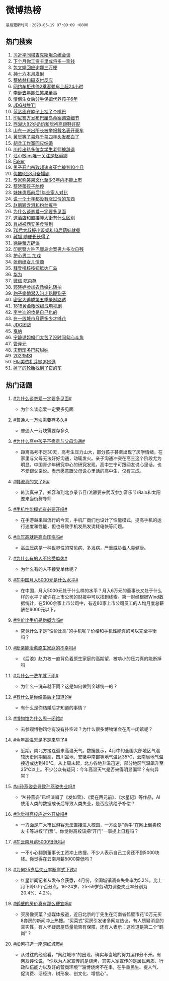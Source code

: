 # 微博热榜

`最后更新时间：2023-05-19 07:09:09 +0800`

## 热门搜索

1. [习近平同塔吉克斯坦总统会谈](https://m.weibo.cn/search?containerid=100103type%3D1%26t%3D10%26q%3D%23%E4%B9%A0%E8%BF%91%E5%B9%B3%E5%90%8C%E5%A1%94%E5%90%89%E5%85%8B%E6%96%AF%E5%9D%A6%E6%80%BB%E7%BB%9F%E4%BC%9A%E8%B0%88%23&stream_entry_id=51&isnewpage=1&extparam=seat%3D1%26dgr%3D0%26cate%3D10103%26filter_type%3Drealtimehot%26stream_entry_id%3D51%26pos%3D0%26c_type%3D51%26display_time%3D1684451347%26pre_seqid%3D1684451347575027164151&luicode=10000011&lfid=106003type%253D25%2526t%253D3%2526disable_hot%253D1%2526filter_type%253Drealtimehot)
1. [下个月你工资卡里或将多一笔钱](https://m.weibo.cn/search?containerid=100103type%3D1%26t%3D10%26q%3D%23%E4%B8%8B%E4%B8%AA%E6%9C%88%E4%BD%A0%E5%B7%A5%E8%B5%84%E5%8D%A1%E9%87%8C%E6%88%96%E5%B0%86%E5%A4%9A%E4%B8%80%E7%AC%94%E9%92%B1%23&stream_entry_id=31&isnewpage=1&extparam=seat%3D1%26q%3D%2523%25E4%25B8%258B%25E4%25B8%25AA%25E6%259C%2588%25E4%25BD%25A0%25E5%25B7%25A5%25E8%25B5%2584%25E5%258D%25A1%25E9%2587%258C%25E6%2588%2596%25E5%25B0%2586%25E5%25A4%259A%25E4%25B8%2580%25E7%25AC%2594%25E9%2592%25B1%2523%26dgr%3D0%26filter_type%3Drealtimehot%26stream_entry_id%3D31%26pos%3D0%26c_type%3D31%26realpos%3D1%26band_rank%3D1%26flag%3D2%26lcate%3D5001%26cate%3D5001%26display_time%3D1684451347%26pre_seqid%3D1684451347575027164151&luicode=10000011&lfid=106003type%253D25%2526t%253D3%2526disable_hot%253D1%2526filter_type%253Drealtimehot)
1. [包文婧回应谢娜三万梗](https://m.weibo.cn/search?containerid=100103type%3D1%26t%3D10%26q%3D%23%E5%8C%85%E6%96%87%E5%A9%A7%E5%9B%9E%E5%BA%94%E8%B0%A2%E5%A8%9C%E4%B8%89%E4%B8%87%E6%A2%97%23&stream_entry_id=31&isnewpage=1&extparam=seat%3D1%26q%3D%2523%25E5%258C%2585%25E6%2596%2587%25E5%25A9%25A7%25E5%259B%259E%25E5%25BA%2594%25E8%25B0%25A2%25E5%25A8%259C%25E4%25B8%2589%25E4%25B8%2587%25E6%25A2%2597%2523%26dgr%3D0%26filter_type%3Drealtimehot%26stream_entry_id%3D31%26pos%3D1%26c_type%3D31%26realpos%3D2%26band_rank%3D2%26flag%3D2%26lcate%3D5001%26cate%3D5001%26display_time%3D1684451347%26pre_seqid%3D1684451347575027164151&luicode=10000011&lfid=106003type%253D25%2526t%253D3%2526disable_hot%253D1%2526filter_type%253Drealtimehot)
1. [神十六本月发射](https://m.weibo.cn/search?containerid=100103type%3D1%26t%3D10%26q%3D%23%E7%A5%9E%E5%8D%81%E5%85%AD%E6%9C%AC%E6%9C%88%E5%8F%91%E5%B0%84%23&stream_entry_id=31&isnewpage=1&extparam=seat%3D1%26q%3D%2523%25E7%25A5%259E%25E5%258D%2581%25E5%2585%25AD%25E6%259C%25AC%25E6%259C%2588%25E5%258F%2591%25E5%25B0%2584%2523%26dgr%3D0%26filter_type%3Drealtimehot%26stream_entry_id%3D31%26pos%3D2%26c_type%3D31%26realpos%3D3%26band_rank%3D3%26flag%3D0%26lcate%3D5001%26cate%3D5001%26display_time%3D1684451347%26pre_seqid%3D1684451347575027164151&luicode=10000011&lfid=106003type%253D25%2526t%253D3%2526disable_hot%253D1%2526filter_type%253Drealtimehot)
1. [蔡依林扫码支付反应](https://m.weibo.cn/search?containerid=100103type%3D1%26t%3D10%26q%3D%23%E8%94%A1%E4%BE%9D%E6%9E%97%E6%89%AB%E7%A0%81%E6%94%AF%E4%BB%98%E5%8F%8D%E5%BA%94%23&stream_entry_id=31&isnewpage=1&extparam=seat%3D1%26q%3D%2523%25E8%2594%25A1%25E4%25BE%259D%25E6%259E%2597%25E6%2589%25AB%25E7%25A0%2581%25E6%2594%25AF%25E4%25BB%2598%25E5%258F%258D%25E5%25BA%2594%2523%26dgr%3D0%26filter_type%3Drealtimehot%26stream_entry_id%3D31%26pos%3D3%26c_type%3D31%26realpos%3D4%26band_rank%3D4%26flag%3D2%26lcate%3D5001%26cate%3D5001%26display_time%3D1684451347%26pre_seqid%3D1684451347575027164151&luicode=10000011&lfid=106003type%253D25%2526t%253D3%2526disable_hot%253D1%2526filter_type%253Drealtimehot)
1. [网约车拒违停2乘客赖车上超24小时](https://m.weibo.cn/search?containerid=100103type%3D1%26t%3D10%26q%3D%23%E7%BD%91%E7%BA%A6%E8%BD%A6%E6%8B%92%E8%BF%9D%E5%81%9C2%E4%B9%98%E5%AE%A2%E8%B5%96%E8%BD%A6%E4%B8%8A%E8%B6%8524%E5%B0%8F%E6%97%B6%23&stream_entry_id=31&isnewpage=1&extparam=seat%3D1%26q%3D%2523%25E7%25BD%2591%25E7%25BA%25A6%25E8%25BD%25A6%25E6%258B%2592%25E8%25BF%259D%25E5%2581%259C2%25E4%25B9%2598%25E5%25AE%25A2%25E8%25B5%2596%25E8%25BD%25A6%25E4%25B8%258A%25E8%25B6%258524%25E5%25B0%258F%25E6%2597%25B6%2523%26dgr%3D0%26filter_type%3Drealtimehot%26stream_entry_id%3D31%26pos%3D4%26c_type%3D31%26realpos%3D5%26band_rank%3D5%26flag%3D2%26lcate%3D5001%26cate%3D5001%26display_time%3D1684451347%26pre_seqid%3D1684451347575027164151&luicode=10000011&lfid=106003type%253D25%2526t%253D3%2526disable_hot%253D1%2526filter_type%253Drealtimehot)
1. [李诞去年卸任笑果董事](https://m.weibo.cn/search?containerid=100103type%3D1%26t%3D10%26q%3D%23%E6%9D%8E%E8%AF%9E%E5%8E%BB%E5%B9%B4%E5%8D%B8%E4%BB%BB%E7%AC%91%E6%9E%9C%E8%91%A3%E4%BA%8B%23&stream_entry_id=31&isnewpage=1&extparam=seat%3D1%26q%3D%2523%25E6%259D%258E%25E8%25AF%259E%25E5%258E%25BB%25E5%25B9%25B4%25E5%258D%25B8%25E4%25BB%25BB%25E7%25AC%2591%25E6%259E%259C%25E8%2591%25A3%25E4%25BA%258B%2523%26dgr%3D0%26filter_type%3Drealtimehot%26stream_entry_id%3D31%26pos%3D5%26c_type%3D31%26realpos%3D6%26band_rank%3D6%26flag%3D0%26lcate%3D5001%26cate%3D5001%26display_time%3D1684451347%26pre_seqid%3D1684451347575027164151&luicode=10000011&lfid=106003type%253D25%2526t%253D3%2526disable_hot%253D1%2526filter_type%253Drealtimehot)
1. [情侣生女后分手保姆代养孩子6年](https://m.weibo.cn/search?containerid=100103type%3D1%26t%3D10%26q%3D%23%E6%83%85%E4%BE%A3%E7%94%9F%E5%A5%B3%E5%90%8E%E5%88%86%E6%89%8B%E4%BF%9D%E5%A7%86%E4%BB%A3%E5%85%BB%E5%AD%A9%E5%AD%906%E5%B9%B4%23&stream_entry_id=31&isnewpage=1&extparam=seat%3D1%26q%3D%2523%25E6%2583%2585%25E4%25BE%25A3%25E7%2594%259F%25E5%25A5%25B3%25E5%2590%258E%25E5%2588%2586%25E6%2589%258B%25E4%25BF%259D%25E5%25A7%2586%25E4%25BB%25A3%25E5%2585%25BB%25E5%25AD%25A9%25E5%25AD%25906%25E5%25B9%25B4%2523%26dgr%3D0%26filter_type%3Drealtimehot%26stream_entry_id%3D31%26pos%3D6%26c_type%3D31%26realpos%3D7%26band_rank%3D7%26flag%3D0%26lcate%3D5001%26cate%3D5001%26display_time%3D1684451347%26pre_seqid%3D1684451347575027164151&luicode=10000011&lfid=106003type%253D25%2526t%253D3%2526disable_hot%253D1%2526filter_type%253Drealtimehot)
1. [JDG战胜T1](https://m.weibo.cn/search?containerid=100103type%3D1%26t%3D10%26q%3DJDG%E6%88%98%E8%83%9CT1&stream_entry_id=31&isnewpage=1&extparam=seat%3D1%26q%3DJDG%25E6%2588%2598%25E8%2583%259CT1%26dgr%3D0%26filter_type%3Drealtimehot%26stream_entry_id%3D31%26pos%3D7%26c_type%3D31%26realpos%3D8%26band_rank%3D8%26flag%3D0%26lcate%3D5001%26cate%3D5001%26display_time%3D1684451347%26pre_seqid%3D1684451347575027164151&luicode=10000011&lfid=106003type%253D25%2526t%253D3%2526disable_hot%253D1%2526filter_type%253Drealtimehot)
1. [范丞丞在脖子上挂了个嘴巴](https://m.weibo.cn/search?containerid=100103type%3D1%26t%3D10%26q%3D%23%E8%8C%83%E4%B8%9E%E4%B8%9E%E5%9C%A8%E8%84%96%E5%AD%90%E4%B8%8A%E6%8C%82%E4%BA%86%E4%B8%AA%E5%98%B4%E5%B7%B4%23&stream_entry_id=31&isnewpage=1&extparam=seat%3D1%26q%3D%2523%25E8%258C%2583%25E4%25B8%259E%25E4%25B8%259E%25E5%259C%25A8%25E8%2584%2596%25E5%25AD%2590%25E4%25B8%258A%25E6%258C%2582%25E4%25BA%2586%25E4%25B8%25AA%25E5%2598%25B4%25E5%25B7%25B4%2523%26dgr%3D0%26filter_type%3Drealtimehot%26stream_entry_id%3D31%26pos%3D8%26c_type%3D31%26realpos%3D9%26band_rank%3D9%26flag%3D0%26lcate%3D5001%26cate%3D5001%26display_time%3D1684451347%26pre_seqid%3D1684451347575027164151&luicode=10000011&lfid=106003type%253D25%2526t%253D3%2526disable_hot%253D1%2526filter_type%253Drealtimehot)
1. [印尼警方发布巴厘岛命案调查细节](https://m.weibo.cn/search?containerid=100103type%3D1%26t%3D10%26q%3D%23%E5%8D%B0%E5%B0%BC%E8%AD%A6%E6%96%B9%E5%8F%91%E5%B8%83%E5%B7%B4%E5%8E%98%E5%B2%9B%E5%91%BD%E6%A1%88%E8%B0%83%E6%9F%A5%E7%BB%86%E8%8A%82%23&stream_entry_id=31&isnewpage=1&extparam=seat%3D1%26q%3D%2523%25E5%258D%25B0%25E5%25B0%25BC%25E8%25AD%25A6%25E6%2596%25B9%25E5%258F%2591%25E5%25B8%2583%25E5%25B7%25B4%25E5%258E%2598%25E5%25B2%259B%25E5%2591%25BD%25E6%25A1%2588%25E8%25B0%2583%25E6%259F%25A5%25E7%25BB%2586%25E8%258A%2582%2523%26dgr%3D0%26filter_type%3Drealtimehot%26stream_entry_id%3D31%26pos%3D9%26c_type%3D31%26realpos%3D10%26band_rank%3D10%26flag%3D0%26lcate%3D5001%26cate%3D5001%26display_time%3D1684451347%26pre_seqid%3D1684451347575027164151&luicode=10000011&lfid=106003type%253D25%2526t%253D3%2526disable_hot%253D1%2526filter_type%253Drealtimehot)
1. [西湖边82岁奶奶和旗袍高跟鞋好配](https://m.weibo.cn/search?containerid=100103type%3D1%26t%3D10%26q%3D%23%E8%A5%BF%E6%B9%96%E8%BE%B982%E5%B2%81%E5%A5%B6%E5%A5%B6%E5%92%8C%E6%97%97%E8%A2%8D%E9%AB%98%E8%B7%9F%E9%9E%8B%E5%A5%BD%E9%85%8D%23&stream_entry_id=31&isnewpage=1&extparam=seat%3D1%26q%3D%2523%25E8%25A5%25BF%25E6%25B9%2596%25E8%25BE%25B982%25E5%25B2%2581%25E5%25A5%25B6%25E5%25A5%25B6%25E5%2592%258C%25E6%2597%2597%25E8%25A2%258D%25E9%25AB%2598%25E8%25B7%259F%25E9%259E%258B%25E5%25A5%25BD%25E9%2585%258D%2523%26dgr%3D0%26filter_type%3Drealtimehot%26stream_entry_id%3D31%26pos%3D10%26c_type%3D31%26realpos%3D11%26band_rank%3D11%26flag%3D0%26lcate%3D5001%26cate%3D5001%26display_time%3D1684451347%26pre_seqid%3D1684451347575027164151&luicode=10000011&lfid=106003type%253D25%2526t%253D3%2526disable_hot%253D1%2526filter_type%253Drealtimehot)
1. [山东一派出所长被举报戴名表开豪车](https://m.weibo.cn/search?containerid=100103type%3D1%26t%3D10%26q%3D%23%E5%B1%B1%E4%B8%9C%E4%B8%80%E6%B4%BE%E5%87%BA%E6%89%80%E9%95%BF%E8%A2%AB%E4%B8%BE%E6%8A%A5%E6%88%B4%E5%90%8D%E8%A1%A8%E5%BC%80%E8%B1%AA%E8%BD%A6%23&stream_entry_id=31&isnewpage=1&extparam=seat%3D1%26q%3D%2523%25E5%25B1%25B1%25E4%25B8%259C%25E4%25B8%2580%25E6%25B4%25BE%25E5%2587%25BA%25E6%2589%2580%25E9%2595%25BF%25E8%25A2%25AB%25E4%25B8%25BE%25E6%258A%25A5%25E6%2588%25B4%25E5%2590%258D%25E8%25A1%25A8%25E5%25BC%2580%25E8%25B1%25AA%25E8%25BD%25A6%2523%26dgr%3D0%26filter_type%3Drealtimehot%26stream_entry_id%3D31%26pos%3D11%26c_type%3D31%26realpos%3D12%26band_rank%3D12%26flag%3D0%26lcate%3D5001%26cate%3D5001%26display_time%3D1684451347%26pre_seqid%3D1684451347575027164151&luicode=10000011&lfid=106003type%253D25%2526t%253D3%2526disable_hot%253D1%2526filter_type%253Drealtimehot)
1. [黄觉等了易烊千玺四年头发都白了](https://m.weibo.cn/search?containerid=100103type%3D1%26t%3D10%26q%3D%23%E9%BB%84%E8%A7%89%E7%AD%89%E4%BA%86%E6%98%93%E7%83%8A%E5%8D%83%E7%8E%BA%E5%9B%9B%E5%B9%B4%E5%A4%B4%E5%8F%91%E9%83%BD%E7%99%BD%E4%BA%86%23&stream_entry_id=31&isnewpage=1&extparam=seat%3D1%26q%3D%2523%25E9%25BB%2584%25E8%25A7%2589%25E7%25AD%2589%25E4%25BA%2586%25E6%2598%2593%25E7%2583%258A%25E5%258D%2583%25E7%258E%25BA%25E5%259B%259B%25E5%25B9%25B4%25E5%25A4%25B4%25E5%258F%2591%25E9%2583%25BD%25E7%2599%25BD%25E4%25BA%2586%2523%26dgr%3D0%26filter_type%3Drealtimehot%26stream_entry_id%3D31%26pos%3D12%26c_type%3D31%26realpos%3D13%26band_rank%3D13%26flag%3D0%26lcate%3D5001%26cate%3D5001%26display_time%3D1684451347%26pre_seqid%3D1684451347575027164151&luicode=10000011&lfid=106003type%253D25%2526t%253D3%2526disable_hot%253D1%2526filter_type%253Drealtimehot)
1. [胡兵工作室回应结婚](https://m.weibo.cn/search?containerid=100103type%3D1%26t%3D10%26q%3D%23%E8%83%A1%E5%85%B5%E5%B7%A5%E4%BD%9C%E5%AE%A4%E5%9B%9E%E5%BA%94%E7%BB%93%E5%A9%9A%23&stream_entry_id=31&isnewpage=1&extparam=seat%3D1%26q%3D%2523%25E8%2583%25A1%25E5%2585%25B5%25E5%25B7%25A5%25E4%25BD%259C%25E5%25AE%25A4%25E5%259B%259E%25E5%25BA%2594%25E7%25BB%2593%25E5%25A9%259A%2523%26dgr%3D0%26filter_type%3Drealtimehot%26stream_entry_id%3D31%26pos%3D13%26c_type%3D31%26realpos%3D14%26band_rank%3D14%26flag%3D0%26lcate%3D5001%26cate%3D5001%26display_time%3D1684451347%26pre_seqid%3D1684451347575027164151&luicode=10000011&lfid=106003type%253D25%2526t%253D3%2526disable_hot%253D1%2526filter_type%253Drealtimehot)
1. [川传出轨多位女学生老师被辞退](https://m.weibo.cn/search?containerid=100103type%3D1%26t%3D10%26q%3D%23%E5%B7%9D%E4%BC%A0%E5%87%BA%E8%BD%A8%E5%A4%9A%E4%BD%8D%E5%A5%B3%E5%AD%A6%E7%94%9F%E8%80%81%E5%B8%88%E8%A2%AB%E8%BE%9E%E9%80%80%23&stream_entry_id=31&isnewpage=1&extparam=seat%3D1%26q%3D%2523%25E5%25B7%259D%25E4%25BC%25A0%25E5%2587%25BA%25E8%25BD%25A8%25E5%25A4%259A%25E4%25BD%258D%25E5%25A5%25B3%25E5%25AD%25A6%25E7%2594%259F%25E8%2580%2581%25E5%25B8%2588%25E8%25A2%25AB%25E8%25BE%259E%25E9%2580%2580%2523%26dgr%3D0%26filter_type%3Drealtimehot%26stream_entry_id%3D31%26pos%3D14%26c_type%3D31%26realpos%3D15%26band_rank%3D15%26flag%3D0%26lcate%3D5001%26cate%3D5001%26display_time%3D1684451347%26pre_seqid%3D1684451347575027164151&luicode=10000011&lfid=106003type%253D25%2526t%253D3%2526disable_hot%253D1%2526filter_type%253Drealtimehot)
1. [汪小敏ins唯一关注是赵丽娜](https://m.weibo.cn/search?containerid=100103type%3D1%26t%3D10%26q%3D%23%E6%B1%AA%E5%B0%8F%E6%95%8Fins%E5%94%AF%E4%B8%80%E5%85%B3%E6%B3%A8%E6%98%AF%E8%B5%B5%E4%B8%BD%E5%A8%9C%23&stream_entry_id=31&isnewpage=1&extparam=seat%3D1%26q%3D%2523%25E6%25B1%25AA%25E5%25B0%258F%25E6%2595%258Fins%25E5%2594%25AF%25E4%25B8%2580%25E5%2585%25B3%25E6%25B3%25A8%25E6%2598%25AF%25E8%25B5%25B5%25E4%25B8%25BD%25E5%25A8%259C%2523%26dgr%3D0%26filter_type%3Drealtimehot%26stream_entry_id%3D31%26pos%3D15%26c_type%3D31%26realpos%3D16%26band_rank%3D16%26flag%3D2%26lcate%3D5001%26cate%3D5001%26display_time%3D1684451347%26pre_seqid%3D1684451347575027164151&luicode=10000011&lfid=106003type%253D25%2526t%253D3%2526disable_hot%253D1%2526filter_type%253Drealtimehot)
1. [Faker](https://m.weibo.cn/search?containerid=100103type%3D1%26t%3D10%26q%3DFaker&stream_entry_id=31&isnewpage=1&extparam=seat%3D1%26q%3DFaker%26dgr%3D0%26filter_type%3Drealtimehot%26stream_entry_id%3D31%26pos%3D16%26c_type%3D31%26realpos%3D17%26band_rank%3D17%26flag%3D0%26lcate%3D5001%26cate%3D5001%26display_time%3D1684451347%26pre_seqid%3D1684451347575027164151&luicode=10000011&lfid=106003type%253D25%2526t%253D3%2526disable_hot%253D1%2526filter_type%253Drealtimehot)
1. [男子开门杀致超速者死亡被判10个月](https://m.weibo.cn/search?containerid=100103type%3D1%26t%3D10%26q%3D%23%E7%94%B7%E5%AD%90%E5%BC%80%E9%97%A8%E6%9D%80%E8%87%B4%E8%B6%85%E9%80%9F%E8%80%85%E6%AD%BB%E4%BA%A1%E8%A2%AB%E5%88%A410%E4%B8%AA%E6%9C%88%23&stream_entry_id=31&isnewpage=1&extparam=seat%3D1%26q%3D%2523%25E7%2594%25B7%25E5%25AD%2590%25E5%25BC%2580%25E9%2597%25A8%25E6%259D%2580%25E8%2587%25B4%25E8%25B6%2585%25E9%2580%259F%25E8%2580%2585%25E6%25AD%25BB%25E4%25BA%25A1%25E8%25A2%25AB%25E5%2588%25A410%25E4%25B8%25AA%25E6%259C%2588%2523%26dgr%3D0%26filter_type%3Drealtimehot%26stream_entry_id%3D31%26pos%3D17%26c_type%3D31%26realpos%3D18%26band_rank%3D18%26flag%3D0%26lcate%3D5001%26cate%3D5001%26display_time%3D1684451347%26pre_seqid%3D1684451347575027164151&luicode=10000011&lfid=106003type%253D25%2526t%253D3%2526disable_hot%253D1%2526filter_type%253Drealtimehot)
1. [优酷6至8月备播剧](https://m.weibo.cn/search?containerid=100103type%3D1%26t%3D10%26q%3D%23%E4%BC%98%E9%85%B76%E8%87%B38%E6%9C%88%E5%A4%87%E6%92%AD%E5%89%A7%23&stream_entry_id=31&isnewpage=1&extparam=seat%3D1%26q%3D%2523%25E4%25BC%2598%25E9%2585%25B76%25E8%2587%25B38%25E6%259C%2588%25E5%25A4%2587%25E6%2592%25AD%25E5%2589%25A7%2523%26dgr%3D0%26filter_type%3Drealtimehot%26stream_entry_id%3D31%26pos%3D18%26c_type%3D31%26realpos%3D19%26band_rank%3D19%26flag%3D0%26lcate%3D5001%26cate%3D5001%26display_time%3D1684451347%26pre_seqid%3D1684451347575027164151&luicode=10000011&lfid=106003type%253D25%2526t%253D3%2526disable_hot%253D1%2526filter_type%253Drealtimehot)
1. [专家称笑果文化至少3年内不能上市](https://m.weibo.cn/search?containerid=100103type%3D1%26t%3D10%26q%3D%23%E4%B8%93%E5%AE%B6%E7%A7%B0%E7%AC%91%E6%9E%9C%E6%96%87%E5%8C%96%E8%87%B3%E5%B0%913%E5%B9%B4%E5%86%85%E4%B8%8D%E8%83%BD%E4%B8%8A%E5%B8%82%23&stream_entry_id=31&isnewpage=1&extparam=seat%3D1%26q%3D%2523%25E4%25B8%2593%25E5%25AE%25B6%25E7%25A7%25B0%25E7%25AC%2591%25E6%259E%259C%25E6%2596%2587%25E5%258C%2596%25E8%2587%25B3%25E5%25B0%25913%25E5%25B9%25B4%25E5%2586%2585%25E4%25B8%258D%25E8%2583%25BD%25E4%25B8%258A%25E5%25B8%2582%2523%26dgr%3D0%26filter_type%3Drealtimehot%26stream_entry_id%3D31%26pos%3D19%26c_type%3D31%26realpos%3D20%26band_rank%3D20%26flag%3D0%26lcate%3D5001%26cate%3D5001%26display_time%3D1684451347%26pre_seqid%3D1684451347575027164151&luicode=10000011&lfid=106003type%253D25%2526t%253D3%2526disable_hot%253D1%2526filter_type%253Drealtimehot)
1. [蔡晓蕾孩子胎停](https://m.weibo.cn/search?containerid=100103type%3D1%26t%3D10%26q%3D%23%E8%94%A1%E6%99%93%E8%95%BE%E5%AD%A9%E5%AD%90%E8%83%8E%E5%81%9C%23&stream_entry_id=31&isnewpage=1&extparam=seat%3D1%26q%3D%2523%25E8%2594%25A1%25E6%2599%2593%25E8%2595%25BE%25E5%25AD%25A9%25E5%25AD%2590%25E8%2583%258E%25E5%2581%259C%2523%26dgr%3D0%26filter_type%3Drealtimehot%26stream_entry_id%3D31%26pos%3D20%26c_type%3D31%26realpos%3D21%26band_rank%3D21%26flag%3D0%26lcate%3D5001%26cate%3D5001%26display_time%3D1684451347%26pre_seqid%3D1684451347575027164151&luicode=10000011&lfid=106003type%253D25%2526t%253D3%2526disable_hot%253D1%2526filter_type%253Drealtimehot)
1. [妹妹患癌前后1年全家人对比](https://m.weibo.cn/search?containerid=100103type%3D1%26t%3D10%26q%3D%23%E5%A6%B9%E5%A6%B9%E6%82%A3%E7%99%8C%E5%89%8D%E5%90%8E1%E5%B9%B4%E5%85%A8%E5%AE%B6%E4%BA%BA%E5%AF%B9%E6%AF%94%23&stream_entry_id=31&isnewpage=1&extparam=seat%3D1%26q%3D%2523%25E5%25A6%25B9%25E5%25A6%25B9%25E6%2582%25A3%25E7%2599%258C%25E5%2589%258D%25E5%2590%258E1%25E5%25B9%25B4%25E5%2585%25A8%25E5%25AE%25B6%25E4%25BA%25BA%25E5%25AF%25B9%25E6%25AF%2594%2523%26dgr%3D0%26filter_type%3Drealtimehot%26stream_entry_id%3D31%26pos%3D21%26c_type%3D31%26realpos%3D22%26band_rank%3D22%26flag%3D0%26lcate%3D5001%26cate%3D5001%26display_time%3D1684451347%26pre_seqid%3D1684451347575027164151&luicode=10000011&lfid=106003type%253D25%2526t%253D3%2526disable_hot%253D1%2526filter_type%253Drealtimehot)
1. [说一个十年都没有涨过价的东西](https://m.weibo.cn/search?containerid=100103type%3D1%26t%3D10%26q%3D%23%E8%AF%B4%E4%B8%80%E4%B8%AA%E5%8D%81%E5%B9%B4%E9%83%BD%E6%B2%A1%E6%9C%89%E6%B6%A8%E8%BF%87%E4%BB%B7%E7%9A%84%E4%B8%9C%E8%A5%BF%23&stream_entry_id=31&isnewpage=1&extparam=seat%3D1%26q%3D%2523%25E8%25AF%25B4%25E4%25B8%2580%25E4%25B8%25AA%25E5%258D%2581%25E5%25B9%25B4%25E9%2583%25BD%25E6%25B2%25A1%25E6%259C%2589%25E6%25B6%25A8%25E8%25BF%2587%25E4%25BB%25B7%25E7%259A%2584%25E4%25B8%259C%25E8%25A5%25BF%2523%26dgr%3D0%26filter_type%3Drealtimehot%26stream_entry_id%3D31%26pos%3D22%26c_type%3D31%26realpos%3D23%26band_rank%3D23%26flag%3D0%26lcate%3D5001%26cate%3D5001%26display_time%3D1684451347%26pre_seqid%3D1684451347575027164151&luicode=10000011&lfid=106003type%253D25%2526t%253D3%2526disable_hot%253D1%2526filter_type%253Drealtimehot)
1. [赵丽颖含泪和粉丝挥手](https://m.weibo.cn/search?containerid=100103type%3D1%26t%3D10%26q%3D%23%E8%B5%B5%E4%B8%BD%E9%A2%96%E5%90%AB%E6%B3%AA%E5%92%8C%E7%B2%89%E4%B8%9D%E6%8C%A5%E6%89%8B%23&stream_entry_id=31&isnewpage=1&extparam=seat%3D1%26q%3D%2523%25E8%25B5%25B5%25E4%25B8%25BD%25E9%25A2%2596%25E5%2590%25AB%25E6%25B3%25AA%25E5%2592%258C%25E7%25B2%2589%25E4%25B8%259D%25E6%258C%25A5%25E6%2589%258B%2523%26dgr%3D0%26filter_type%3Drealtimehot%26stream_entry_id%3D31%26pos%3D23%26c_type%3D31%26realpos%3D24%26band_rank%3D24%26flag%3D0%26lcate%3D5001%26cate%3D5001%26display_time%3D1684451347%26pre_seqid%3D1684451347575027164151&luicode=10000011&lfid=106003type%253D25%2526t%253D3%2526disable_hot%253D1%2526filter_type%253Drealtimehot)
1. [为什么谈恋爱一定要多见面](https://m.weibo.cn/search?containerid=100103type%3D1%26t%3D10%26q%3D%23%E4%B8%BA%E4%BB%80%E4%B9%88%E8%B0%88%E6%81%8B%E7%88%B1%E4%B8%80%E5%AE%9A%E8%A6%81%E5%A4%9A%E8%A7%81%E9%9D%A2%23&stream_entry_id=31&isnewpage=1&extparam=seat%3D1%26q%3D%2523%25E4%25B8%25BA%25E4%25BB%2580%25E4%25B9%2588%25E8%25B0%2588%25E6%2581%258B%25E7%2588%25B1%25E4%25B8%2580%25E5%25AE%259A%25E8%25A6%2581%25E5%25A4%259A%25E8%25A7%2581%25E9%259D%25A2%2523%26dgr%3D0%26filter_type%3Drealtimehot%26stream_entry_id%3D31%26pos%3D24%26c_type%3D31%26realpos%3D25%26band_rank%3D25%26flag%3D0%26lcate%3D5001%26cate%3D5001%26display_time%3D1684451347%26pre_seqid%3D1684451347575027164151&luicode=10000011&lfid=106003type%253D25%2526t%253D3%2526disable_hot%253D1%2526filter_type%253Drealtimehot)
1. [这酒店和直接睡大街有什么区别](https://m.weibo.cn/search?containerid=100103type%3D1%26t%3D10%26q%3D%23%E8%BF%99%E9%85%92%E5%BA%97%E5%92%8C%E7%9B%B4%E6%8E%A5%E7%9D%A1%E5%A4%A7%E8%A1%97%E6%9C%89%E4%BB%80%E4%B9%88%E5%8C%BA%E5%88%AB%23&stream_entry_id=31&isnewpage=1&extparam=seat%3D1%26q%3D%2523%25E8%25BF%2599%25E9%2585%2592%25E5%25BA%2597%25E5%2592%258C%25E7%259B%25B4%25E6%258E%25A5%25E7%259D%25A1%25E5%25A4%25A7%25E8%25A1%2597%25E6%259C%2589%25E4%25BB%2580%25E4%25B9%2588%25E5%258C%25BA%25E5%2588%25AB%2523%26dgr%3D0%26filter_type%3Drealtimehot%26stream_entry_id%3D31%26pos%3D25%26c_type%3D31%26realpos%3D26%26band_rank%3D26%26flag%3D0%26lcate%3D5001%26cate%3D5001%26display_time%3D1684451347%26pre_seqid%3D1684451347575027164151&luicode=10000011&lfid=106003type%253D25%2526t%253D3%2526disable_hot%253D1%2526filter_type%253Drealtimehot)
1. [肖战被西安美食辣到](https://m.weibo.cn/search?containerid=100103type%3D1%26t%3D10%26q%3D%23%E8%82%96%E6%88%98%E8%A2%AB%E8%A5%BF%E5%AE%89%E7%BE%8E%E9%A3%9F%E8%BE%A3%E5%88%B0%23&stream_entry_id=31&isnewpage=1&extparam=seat%3D1%26q%3D%2523%25E8%2582%2596%25E6%2588%2598%25E8%25A2%25AB%25E8%25A5%25BF%25E5%25AE%2589%25E7%25BE%258E%25E9%25A3%259F%25E8%25BE%25A3%25E5%2588%25B0%2523%26dgr%3D0%26filter_type%3Drealtimehot%26stream_entry_id%3D31%26pos%3D26%26c_type%3D31%26realpos%3D27%26band_rank%3D27%26flag%3D0%26lcate%3D5001%26cate%3D5001%26display_time%3D1684451347%26pre_seqid%3D1684451347575027164151&luicode=10000011&lfid=106003type%253D25%2526t%253D3%2526disable_hot%253D1%2526filter_type%253Drealtimehot)
1. [70后大叔报小饭桌和10后萌娃就餐](https://m.weibo.cn/search?containerid=100103type%3D1%26t%3D10%26q%3D%2370%E5%90%8E%E5%A4%A7%E5%8F%94%E6%8A%A5%E5%B0%8F%E9%A5%AD%E6%A1%8C%E5%92%8C10%E5%90%8E%E8%90%8C%E5%A8%83%E5%B0%B1%E9%A4%90%23&stream_entry_id=31&isnewpage=1&extparam=seat%3D1%26q%3D%252370%25E5%2590%258E%25E5%25A4%25A7%25E5%258F%2594%25E6%258A%25A5%25E5%25B0%258F%25E9%25A5%25AD%25E6%25A1%258C%25E5%2592%258C10%25E5%2590%258E%25E8%2590%258C%25E5%25A8%2583%25E5%25B0%25B1%25E9%25A4%2590%2523%26dgr%3D0%26filter_type%3Drealtimehot%26stream_entry_id%3D31%26pos%3D27%26c_type%3D31%26realpos%3D28%26band_rank%3D28%26flag%3D0%26lcate%3D5001%26cate%3D5001%26display_time%3D1684451347%26pre_seqid%3D1684451347575027164151&luicode=10000011&lfid=106003type%253D25%2526t%253D3%2526disable_hot%253D1%2526filter_type%253Drealtimehot)
1. [藏狐 随便长长得了](https://m.weibo.cn/search?containerid=100103type%3D1%26t%3D10%26q%3D%E8%97%8F%E7%8B%90+%E9%9A%8F%E4%BE%BF%E9%95%BF%E9%95%BF%E5%BE%97%E4%BA%86&stream_entry_id=31&isnewpage=1&extparam=seat%3D1%26q%3D%25E8%2597%258F%25E7%258B%2590%2520%25E9%259A%258F%25E4%25BE%25BF%25E9%2595%25BF%25E9%2595%25BF%25E5%25BE%2597%25E4%25BA%2586%26dgr%3D0%26filter_type%3Drealtimehot%26stream_entry_id%3D31%26pos%3D28%26c_type%3D31%26realpos%3D29%26band_rank%3D29%26flag%3D0%26lcate%3D5001%26cate%3D5001%26display_time%3D1684451347%26pre_seqid%3D1684451347575027164151&luicode=10000011&lfid=106003type%253D25%2526t%253D3%2526disable_hot%253D1%2526filter_type%253Drealtimehot)
1. [徐静蕾方辟谣](https://m.weibo.cn/search?containerid=100103type%3D1%26t%3D10%26q%3D%E5%BE%90%E9%9D%99%E8%95%BE%E6%96%B9%E8%BE%9F%E8%B0%A3&stream_entry_id=31&isnewpage=1&extparam=seat%3D1%26q%3D%25E5%25BE%2590%25E9%259D%2599%25E8%2595%25BE%25E6%2596%25B9%25E8%25BE%259F%25E8%25B0%25A3%26dgr%3D0%26filter_type%3Drealtimehot%26stream_entry_id%3D31%26pos%3D29%26c_type%3D31%26realpos%3D30%26band_rank%3D30%26flag%3D0%26lcate%3D5001%26cate%3D5001%26display_time%3D1684451347%26pre_seqid%3D1684451347575027164151&luicode=10000011&lfid=106003type%253D25%2526t%253D3%2526disable_hot%253D1%2526filter_type%253Drealtimehot)
1. [印尼警方称巴厘岛命案男方多次自残](https://m.weibo.cn/search?containerid=100103type%3D1%26t%3D10%26q%3D%23%E5%8D%B0%E5%B0%BC%E8%AD%A6%E6%96%B9%E7%A7%B0%E5%B7%B4%E5%8E%98%E5%B2%9B%E5%91%BD%E6%A1%88%E7%94%B7%E6%96%B9%E5%A4%9A%E6%AC%A1%E8%87%AA%E6%AE%8B%23&stream_entry_id=31&isnewpage=1&extparam=seat%3D1%26q%3D%2523%25E5%258D%25B0%25E5%25B0%25BC%25E8%25AD%25A6%25E6%2596%25B9%25E7%25A7%25B0%25E5%25B7%25B4%25E5%258E%2598%25E5%25B2%259B%25E5%2591%25BD%25E6%25A1%2588%25E7%2594%25B7%25E6%2596%25B9%25E5%25A4%259A%25E6%25AC%25A1%25E8%2587%25AA%25E6%25AE%258B%2523%26dgr%3D0%26filter_type%3Drealtimehot%26stream_entry_id%3D31%26pos%3D30%26c_type%3D31%26realpos%3D31%26band_rank%3D31%26flag%3D0%26lcate%3D5001%26cate%3D5001%26display_time%3D1684451347%26pre_seqid%3D1684451347575027164151&luicode=10000011&lfid=106003type%253D25%2526t%253D3%2526disable_hot%253D1%2526filter_type%253Drealtimehot)
1. [护心男二 加戏](https://m.weibo.cn/search?containerid=100103type%3D1%26t%3D10%26q%3D%E6%8A%A4%E5%BF%83%E7%94%B7%E4%BA%8C+%E5%8A%A0%E6%88%8F&stream_entry_id=31&isnewpage=1&extparam=seat%3D1%26q%3D%25E6%258A%25A4%25E5%25BF%2583%25E7%2594%25B7%25E4%25BA%258C%2520%25E5%258A%25A0%25E6%2588%258F%26dgr%3D0%26filter_type%3Drealtimehot%26stream_entry_id%3D31%26pos%3D31%26c_type%3D31%26realpos%3D32%26band_rank%3D32%26flag%3D0%26lcate%3D5001%26cate%3D5001%26display_time%3D1684451347%26pre_seqid%3D1684451347575027164151&luicode=10000011&lfid=106003type%253D25%2526t%253D3%2526disable_hot%253D1%2526filter_type%253Drealtimehot)
1. [张雨绮女儿情商](https://m.weibo.cn/search?containerid=100103type%3D1%26t%3D10%26q%3D%23%E5%BC%A0%E9%9B%A8%E7%BB%AE%E5%A5%B3%E5%84%BF%E6%83%85%E5%95%86%23&stream_entry_id=31&isnewpage=1&extparam=seat%3D1%26q%3D%2523%25E5%25BC%25A0%25E9%259B%25A8%25E7%25BB%25AE%25E5%25A5%25B3%25E5%2584%25BF%25E6%2583%2585%25E5%2595%2586%2523%26dgr%3D0%26filter_type%3Drealtimehot%26stream_entry_id%3D31%26pos%3D32%26c_type%3D31%26realpos%3D33%26band_rank%3D33%26flag%3D1%26lcate%3D5001%26cate%3D5001%26display_time%3D1684451347%26pre_seqid%3D1684451347575027164151&luicode=10000011&lfid=106003type%253D25%2526t%253D3%2526disable_hot%253D1%2526filter_type%253Drealtimehot)
1. [拜登携核按钮抵达广岛](https://m.weibo.cn/search?containerid=100103type%3D1%26t%3D10%26q%3D%23%E6%8B%9C%E7%99%BB%E6%90%BA%E6%A0%B8%E6%8C%89%E9%92%AE%E6%8A%B5%E8%BE%BE%E5%B9%BF%E5%B2%9B%23&stream_entry_id=31&isnewpage=1&extparam=seat%3D1%26q%3D%2523%25E6%258B%259C%25E7%2599%25BB%25E6%2590%25BA%25E6%25A0%25B8%25E6%258C%2589%25E9%2592%25AE%25E6%258A%25B5%25E8%25BE%25BE%25E5%25B9%25BF%25E5%25B2%259B%2523%26dgr%3D0%26filter_type%3Drealtimehot%26stream_entry_id%3D31%26pos%3D33%26c_type%3D31%26realpos%3D34%26band_rank%3D34%26flag%3D1%26lcate%3D5001%26cate%3D5001%26display_time%3D1684451347%26pre_seqid%3D1684451347575027164151&luicode=10000011&lfid=106003type%253D25%2526t%253D3%2526disable_hot%253D1%2526filter_type%253Drealtimehot)
1. [华为](https://m.weibo.cn/search?containerid=100103type%3D1%26t%3D10%26q%3D%E5%8D%8E%E4%B8%BA&stream_entry_id=31&isnewpage=1&extparam=seat%3D1%26q%3D%25E5%258D%258E%25E4%25B8%25BA%26dgr%3D0%26filter_type%3Drealtimehot%26stream_entry_id%3D31%26pos%3D34%26c_type%3D31%26realpos%3D35%26band_rank%3D35%26flag%3D0%26lcate%3D5001%26cate%3D5001%26display_time%3D1684451347%26pre_seqid%3D1684451347575027164151&luicode=10000011&lfid=106003type%253D25%2526t%253D3%2526disable_hot%253D1%2526filter_type%253Drealtimehot)
1. [微信 吃内存](https://m.weibo.cn/search?containerid=100103type%3D1%26t%3D10%26q%3D%E5%BE%AE%E4%BF%A1+%E5%90%83%E5%86%85%E5%AD%98&stream_entry_id=31&isnewpage=1&extparam=seat%3D1%26q%3D%25E5%25BE%25AE%25E4%25BF%25A1%2520%25E5%2590%2583%25E5%2586%2585%25E5%25AD%2598%26dgr%3D0%26filter_type%3Drealtimehot%26stream_entry_id%3D31%26pos%3D35%26c_type%3D31%26realpos%3D36%26band_rank%3D36%26flag%3D0%26lcate%3D5001%26cate%3D5001%26display_time%3D1684451347%26pre_seqid%3D1684451347575027164151&luicode=10000011&lfid=106003type%253D25%2526t%253D3%2526disable_hot%253D1%2526filter_type%253Drealtimehot)
1. [郭晓婷参加农场婚礼随拍](https://m.weibo.cn/search?containerid=100103type%3D1%26t%3D10%26q%3D%23%E9%83%AD%E6%99%93%E5%A9%B7%E5%8F%82%E5%8A%A0%E5%86%9C%E5%9C%BA%E5%A9%9A%E7%A4%BC%E9%9A%8F%E6%8B%8D%23&stream_entry_id=31&isnewpage=1&extparam=seat%3D1%26q%3D%2523%25E9%2583%25AD%25E6%2599%2593%25E5%25A9%25B7%25E5%258F%2582%25E5%258A%25A0%25E5%2586%259C%25E5%259C%25BA%25E5%25A9%259A%25E7%25A4%25BC%25E9%259A%258F%25E6%258B%258D%2523%26dgr%3D0%26filter_type%3Drealtimehot%26stream_entry_id%3D31%26pos%3D36%26c_type%3D31%26realpos%3D37%26band_rank%3D37%26flag%3D0%26lcate%3D5001%26cate%3D5001%26display_time%3D1684451347%26pre_seqid%3D1684451347575027164151&luicode=10000011&lfid=106003type%253D25%2526t%253D3%2526disable_hot%253D1%2526filter_type%253Drealtimehot)
1. [豹子偷偷潜入叼走熟睡狗子](https://m.weibo.cn/search?containerid=100103type%3D1%26t%3D10%26q%3D%23%E8%B1%B9%E5%AD%90%E5%81%B7%E5%81%B7%E6%BD%9C%E5%85%A5%E5%8F%BC%E8%B5%B0%E7%86%9F%E7%9D%A1%E7%8B%97%E5%AD%90%23&stream_entry_id=31&isnewpage=1&extparam=seat%3D1%26q%3D%2523%25E8%25B1%25B9%25E5%25AD%2590%25E5%2581%25B7%25E5%2581%25B7%25E6%25BD%259C%25E5%2585%25A5%25E5%258F%25BC%25E8%25B5%25B0%25E7%2586%259F%25E7%259D%25A1%25E7%258B%2597%25E5%25AD%2590%2523%26dgr%3D0%26filter_type%3Drealtimehot%26stream_entry_id%3D31%26pos%3D37%26c_type%3D31%26realpos%3D38%26band_rank%3D38%26flag%3D1%26lcate%3D5001%26cate%3D5001%26display_time%3D1684451347%26pre_seqid%3D1684451347575027164151&luicode=10000011&lfid=106003type%253D25%2526t%253D3%2526disable_hot%253D1%2526filter_type%253Drealtimehot)
1. [密室大逃脱第五季录制路透](https://m.weibo.cn/search?containerid=100103type%3D1%26t%3D10%26q%3D%23%E5%AF%86%E5%AE%A4%E5%A4%A7%E9%80%83%E8%84%B1%E7%AC%AC%E4%BA%94%E5%AD%A3%E5%BD%95%E5%88%B6%E8%B7%AF%E9%80%8F%23&stream_entry_id=31&isnewpage=1&extparam=seat%3D1%26q%3D%2523%25E5%25AF%2586%25E5%25AE%25A4%25E5%25A4%25A7%25E9%2580%2583%25E8%2584%25B1%25E7%25AC%25AC%25E4%25BA%2594%25E5%25AD%25A3%25E5%25BD%2595%25E5%2588%25B6%25E8%25B7%25AF%25E9%2580%258F%2523%26dgr%3D0%26filter_type%3Drealtimehot%26stream_entry_id%3D31%26pos%3D38%26c_type%3D31%26realpos%3D39%26band_rank%3D39%26flag%3D0%26lcate%3D5001%26cate%3D5001%26display_time%3D1684451347%26pre_seqid%3D1684451347575027164151&luicode=10000011&lfid=106003type%253D25%2526t%253D3%2526disable_hot%253D1%2526filter_type%253Drealtimehot)
1. [1818黄金眼改编成电视剧](https://m.weibo.cn/search?containerid=100103type%3D1%26t%3D10%26q%3D%231818%E9%BB%84%E9%87%91%E7%9C%BC%E6%94%B9%E7%BC%96%E6%88%90%E7%94%B5%E8%A7%86%E5%89%A7%23&stream_entry_id=31&isnewpage=1&extparam=seat%3D1%26q%3D%25231818%25E9%25BB%2584%25E9%2587%2591%25E7%259C%25BC%25E6%2594%25B9%25E7%25BC%2596%25E6%2588%2590%25E7%2594%25B5%25E8%25A7%2586%25E5%2589%25A7%2523%26dgr%3D0%26filter_type%3Drealtimehot%26stream_entry_id%3D31%26pos%3D39%26c_type%3D31%26realpos%3D40%26band_rank%3D40%26flag%3D0%26lcate%3D5001%26cate%3D5001%26display_time%3D1684451347%26pre_seqid%3D1684451347575027164151&luicode=10000011&lfid=106003type%253D25%2526t%253D3%2526disable_hot%253D1%2526filter_type%253Drealtimehot)
1. [李兰迪的妆是自己化的](https://m.weibo.cn/search?containerid=100103type%3D1%26t%3D10%26q%3D%23%E6%9D%8E%E5%85%B0%E8%BF%AA%E7%9A%84%E5%A6%86%E6%98%AF%E8%87%AA%E5%B7%B1%E5%8C%96%E7%9A%84%23&stream_entry_id=31&isnewpage=1&extparam=seat%3D1%26q%3D%2523%25E6%259D%258E%25E5%2585%25B0%25E8%25BF%25AA%25E7%259A%2584%25E5%25A6%2586%25E6%2598%25AF%25E8%2587%25AA%25E5%25B7%25B1%25E5%258C%2596%25E7%259A%2584%2523%26dgr%3D0%26filter_type%3Drealtimehot%26stream_entry_id%3D31%26pos%3D40%26c_type%3D31%26realpos%3D41%26band_rank%3D41%26flag%3D0%26lcate%3D5001%26cate%3D5001%26display_time%3D1684451347%26pre_seqid%3D1684451347575027164151&luicode=10000011&lfid=106003type%253D25%2526t%253D3%2526disable_hot%253D1%2526filter_type%253Drealtimehot)
1. [在一线城市月薪多少才够花](https://m.weibo.cn/search?containerid=100103type%3D1%26t%3D10%26q%3D%23%E5%9C%A8%E4%B8%80%E7%BA%BF%E5%9F%8E%E5%B8%82%E6%9C%88%E8%96%AA%E5%A4%9A%E5%B0%91%E6%89%8D%E5%A4%9F%E8%8A%B1%23&stream_entry_id=31&isnewpage=1&extparam=seat%3D1%26q%3D%2523%25E5%259C%25A8%25E4%25B8%2580%25E7%25BA%25BF%25E5%259F%258E%25E5%25B8%2582%25E6%259C%2588%25E8%2596%25AA%25E5%25A4%259A%25E5%25B0%2591%25E6%2589%258D%25E5%25A4%259F%25E8%258A%25B1%2523%26dgr%3D0%26filter_type%3Drealtimehot%26stream_entry_id%3D31%26pos%3D41%26c_type%3D31%26realpos%3D42%26band_rank%3D42%26flag%3D1%26lcate%3D5001%26cate%3D5001%26display_time%3D1684451347%26pre_seqid%3D1684451347575027164151&luicode=10000011&lfid=106003type%253D25%2526t%253D3%2526disable_hot%253D1%2526filter_type%253Drealtimehot)
1. [JDG团战](https://m.weibo.cn/search?containerid=100103type%3D1%26t%3D10%26q%3DJDG%E5%9B%A2%E6%88%98&stream_entry_id=31&isnewpage=1&extparam=seat%3D1%26q%3DJDG%25E5%259B%25A2%25E6%2588%2598%26dgr%3D0%26filter_type%3Drealtimehot%26stream_entry_id%3D31%26pos%3D42%26c_type%3D31%26realpos%3D43%26band_rank%3D43%26flag%3D0%26lcate%3D5001%26cate%3D5001%26display_time%3D1684451347%26pre_seqid%3D1684451347575027164151&luicode=10000011&lfid=106003type%253D25%2526t%253D3%2526disable_hot%253D1%2526filter_type%253Drealtimehot)
1. [戛纳](https://m.weibo.cn/search?containerid=100103type%3D1%26t%3D10%26q%3D%E6%88%9B%E7%BA%B3&stream_entry_id=31&isnewpage=1&extparam=seat%3D1%26q%3D%25E6%2588%259B%25E7%25BA%25B3%26dgr%3D0%26filter_type%3Drealtimehot%26stream_entry_id%3D31%26pos%3D43%26c_type%3D31%26realpos%3D44%26band_rank%3D44%26flag%3D0%26lcate%3D5001%26cate%3D5001%26display_time%3D1684451347%26pre_seqid%3D1684451347575027164151&luicode=10000011&lfid=106003type%253D25%2526t%253D3%2526disable_hot%253D1%2526filter_type%253Drealtimehot)
1. [宁静说姐姐们太苦了没时间勾心斗角](https://m.weibo.cn/search?containerid=100103type%3D1%26t%3D10%26q%3D%23%E5%AE%81%E9%9D%99%E8%AF%B4%E5%A7%90%E5%A7%90%E4%BB%AC%E5%A4%AA%E8%8B%A6%E4%BA%86%E6%B2%A1%E6%97%B6%E9%97%B4%E5%8B%BE%E5%BF%83%E6%96%97%E8%A7%92%23&stream_entry_id=31&isnewpage=1&extparam=seat%3D1%26q%3D%2523%25E5%25AE%2581%25E9%259D%2599%25E8%25AF%25B4%25E5%25A7%2590%25E5%25A7%2590%25E4%25BB%25AC%25E5%25A4%25AA%25E8%258B%25A6%25E4%25BA%2586%25E6%25B2%25A1%25E6%2597%25B6%25E9%2597%25B4%25E5%258B%25BE%25E5%25BF%2583%25E6%2596%2597%25E8%25A7%2592%2523%26dgr%3D0%26filter_type%3Drealtimehot%26stream_entry_id%3D31%26pos%3D44%26c_type%3D31%26realpos%3D45%26band_rank%3D45%26flag%3D0%26lcate%3D5001%26cate%3D5001%26display_time%3D1684451347%26pre_seqid%3D1684451347575027164151&luicode=10000011&lfid=106003type%253D25%2526t%253D3%2526disable_hot%253D1%2526filter_type%253Drealtimehot)
1. [管泽元](https://m.weibo.cn/search?containerid=100103type%3D1%26t%3D10%26q%3D%E7%AE%A1%E6%B3%BD%E5%85%83&stream_entry_id=31&isnewpage=1&extparam=seat%3D1%26q%3D%25E7%25AE%25A1%25E6%25B3%25BD%25E5%2585%2583%26dgr%3D0%26filter_type%3Drealtimehot%26stream_entry_id%3D31%26pos%3D45%26c_type%3D31%26realpos%3D46%26band_rank%3D46%26flag%3D0%26lcate%3D5001%26cate%3D5001%26display_time%3D1684451347%26pre_seqid%3D1684451347575027164151&luicode=10000011&lfid=106003type%253D25%2526t%253D3%2526disable_hot%253D1%2526filter_type%253Drealtimehot)
1. [宋雨琦多巴胺甜妹](https://m.weibo.cn/search?containerid=100103type%3D1%26t%3D10%26q%3D%23%E5%AE%8B%E9%9B%A8%E7%90%A6%E5%A4%9A%E5%B7%B4%E8%83%BA%E7%94%9C%E5%A6%B9%23&stream_entry_id=31&isnewpage=1&extparam=seat%3D1%26q%3D%2523%25E5%25AE%258B%25E9%259B%25A8%25E7%2590%25A6%25E5%25A4%259A%25E5%25B7%25B4%25E8%2583%25BA%25E7%2594%259C%25E5%25A6%25B9%2523%26dgr%3D0%26filter_type%3Drealtimehot%26stream_entry_id%3D31%26pos%3D46%26c_type%3D31%26realpos%3D47%26band_rank%3D47%26flag%3D0%26lcate%3D5001%26cate%3D5001%26display_time%3D1684451347%26pre_seqid%3D1684451347575027164151&luicode=10000011&lfid=106003type%253D25%2526t%253D3%2526disable_hot%253D1%2526filter_type%253Drealtimehot)
1. [2023MSI](https://m.weibo.cn/search?containerid=100103type%3D1%26t%3D10%26q%3D2023MSI&stream_entry_id=31&isnewpage=1&extparam=seat%3D1%26q%3D2023MSI%26dgr%3D0%26filter_type%3Drealtimehot%26stream_entry_id%3D31%26pos%3D47%26c_type%3D31%26realpos%3D48%26band_rank%3D48%26flag%3D1%26lcate%3D5001%26cate%3D5001%26display_time%3D1684451347%26pre_seqid%3D1684451347575027164151&luicode=10000011&lfid=106003type%253D25%2526t%253D3%2526disable_hot%253D1%2526filter_type%253Drealtimehot)
1. [Ella美依礼芽她追她逃](https://m.weibo.cn/search?containerid=100103type%3D1%26t%3D10%26q%3D%23Ella%E7%BE%8E%E4%BE%9D%E7%A4%BC%E8%8A%BD%E5%A5%B9%E8%BF%BD%E5%A5%B9%E9%80%83%23&stream_entry_id=31&isnewpage=1&extparam=seat%3D1%26q%3D%2523Ella%25E7%25BE%258E%25E4%25BE%259D%25E7%25A4%25BC%25E8%258A%25BD%25E5%25A5%25B9%25E8%25BF%25BD%25E5%25A5%25B9%25E9%2580%2583%2523%26dgr%3D0%26filter_type%3Drealtimehot%26stream_entry_id%3D31%26pos%3D48%26c_type%3D31%26realpos%3D49%26band_rank%3D49%26flag%3D0%26lcate%3D5001%26cate%3D5001%26display_time%3D1684451347%26pre_seqid%3D1684451347575027164151&luicode=10000011&lfid=106003type%253D25%2526t%253D3%2526disable_hot%253D1%2526filter_type%253Drealtimehot)
1. [掉了的轮胎找到了它的车](https://m.weibo.cn/search?containerid=100103type%3D1%26t%3D10%26q%3D%E6%8E%89%E4%BA%86%E7%9A%84%E8%BD%AE%E8%83%8E%E6%89%BE%E5%88%B0%E4%BA%86%E5%AE%83%E7%9A%84%E8%BD%A6&stream_entry_id=31&isnewpage=1&extparam=seat%3D1%26q%3D%25E6%258E%2589%25E4%25BA%2586%25E7%259A%2584%25E8%25BD%25AE%25E8%2583%258E%25E6%2589%25BE%25E5%2588%25B0%25E4%25BA%2586%25E5%25AE%2583%25E7%259A%2584%25E8%25BD%25A6%26dgr%3D0%26filter_type%3Drealtimehot%26stream_entry_id%3D31%26pos%3D49%26c_type%3D31%26realpos%3D50%26band_rank%3D50%26flag%3D1%26lcate%3D5001%26cate%3D5001%26display_time%3D1684451347%26pre_seqid%3D1684451347575027164151&luicode=10000011&lfid=106003type%253D25%2526t%253D3%2526disable_hot%253D1%2526filter_type%253Drealtimehot)

## 热门话题

1. [#为什么谈恋爱一定要多见面#](https://m.weibo.cn/search?containerid=231522type%3D1%26t%3D10%26q%3D%23%E4%B8%BA%E4%BB%80%E4%B9%88%E8%B0%88%E6%81%8B%E7%88%B1%E4%B8%80%E5%AE%9A%E8%A6%81%E5%A4%9A%E8%A7%81%E9%9D%A2%23&stream_entry_id=128&isnewpage=1&extparam=seat%3D1%26dgr%3D0%26lcate%3D5004%26c_type%3D128%26unitid%3D1684413173444%26pos%3D1-0-0%26cate%3D5004%26display_time%3D1684451349%26pre_seqid%3D168445134958901306306&luicode=10000011&lfid=231648_-_4)
    - 为什么谈恋爱一定要多见面

1. [#普通人一万块需要存多久#](https://m.weibo.cn/search?containerid=231522type%3D1%26t%3D10%26q%3D%23%E6%99%AE%E9%80%9A%E4%BA%BA%E4%B8%80%E4%B8%87%E5%9D%97%E9%9C%80%E8%A6%81%E5%AD%98%E5%A4%9A%E4%B9%85%23&stream_entry_id=128&isnewpage=1&extparam=seat%3D1%26dgr%3D0%26lcate%3D5004%26c_type%3D128%26unitid%3D1684368138278%26pos%3D1-0-1%26cate%3D5004%26display_time%3D1684451349%26pre_seqid%3D168445134958901306306&luicode=10000011&lfid=231648_-_4)
    - 普通人一万块需要存多久

1. [#为什么高中孩子不愿意与父母沟通#](https://m.weibo.cn/search?containerid=231522type%3D1%26t%3D10%26q%3D%23%E4%B8%BA%E4%BB%80%E4%B9%88%E9%AB%98%E4%B8%AD%E5%AD%A9%E5%AD%90%E4%B8%8D%E6%84%BF%E6%84%8F%E4%B8%8E%E7%88%B6%E6%AF%8D%E6%B2%9F%E9%80%9A%23&stream_entry_id=128&isnewpage=1&extparam=seat%3D1%26dgr%3D0%26lcate%3D5004%26c_type%3D128%26unitid%3D1684383767748%26pos%3D1-0-2%26cate%3D5004%26display_time%3D1684451349%26pre_seqid%3D168445134958901306306&luicode=10000011&lfid=231648_-_4)
    - 距离高考不足30天，高考生压力山大，部分孩子甚至出现了厌学情绪，在家里与父母无法好好沟通，动辄发火。亲子沟通冲突在高三这个阶段尤为明显。中国青少年研究中心的研究发现，高中生宁可跟网友说心里话，也不爱跟父亲说。表示愿意跟父母说心里话的高中生，仅有三成。

1. [#韩流真的来了吗#](https://m.weibo.cn/search?containerid=231522type%3D1%26t%3D10%26q%3D%23%E9%9F%A9%E6%B5%81%E7%9C%9F%E7%9A%84%E6%9D%A5%E4%BA%86%E5%90%97%23&stream_entry_id=128&isnewpage=1&extparam=seat%3D1%26dgr%3D0%26lcate%3D5004%26c_type%3D128%26unitid%3D1684335478348%26pos%3D1-0-3%26cate%3D5004%26display_time%3D1684451349%26pre_seqid%3D168445134958901306306&luicode=10000011&lfid=231648_-_4)
    - 韩流真来了，郑容和到北京录节目/泫雅要来武汉参加音乐节/Rain和太阳要来当街舞导师

1. [#手机性能模式有必要开吗#](https://m.weibo.cn/search?containerid=231522type%3D1%26t%3D10%26q%3D%23%E6%89%8B%E6%9C%BA%E6%80%A7%E8%83%BD%E6%A8%A1%E5%BC%8F%E6%9C%89%E5%BF%85%E8%A6%81%E5%BC%80%E5%90%97%23&stream_entry_id=128&isnewpage=1&extparam=seat%3D1%26dgr%3D0%26lcate%3D5004%26c_type%3D128%26unitid%3D1684302164151%26pos%3D1-0-4%26cate%3D5004%26display_time%3D1684451349%26pre_seqid%3D168445134958901306306&luicode=10000011&lfid=231648_-_4)
    - 在手游越来越流行的今天，手机厂商们也设计了性能模式，提高手机的运行速度和性能，但也导致手机发热发烫耗电快等问题。

1. [#血压高就是高血压病吗#](https://m.weibo.cn/search?containerid=231522type%3D1%26t%3D10%26q%3D%23%E8%A1%80%E5%8E%8B%E9%AB%98%E5%B0%B1%E6%98%AF%E9%AB%98%E8%A1%80%E5%8E%8B%E7%97%85%E5%90%97%23&stream_entry_id=128&isnewpage=1&extparam=seat%3D1%26dgr%3D0%26lcate%3D5004%26c_type%3D128%26unitid%3D1684339360213%26pos%3D1-0-5%26cate%3D5004%26display_time%3D1684451349%26pre_seqid%3D168445134958901306306&luicode=10000011&lfid=231648_-_4)
    - 高血压病是一种世界性的常见病、多发病，严重威胁着人类健康。

1. [#为什么有的人不接受单休#](https://m.weibo.cn/search?containerid=231522type%3D1%26t%3D10%26q%3D%23%E4%B8%BA%E4%BB%80%E4%B9%88%E6%9C%89%E7%9A%84%E4%BA%BA%E4%B8%8D%E6%8E%A5%E5%8F%97%E5%8D%95%E4%BC%91%23&stream_entry_id=128&isnewpage=1&extparam=seat%3D1%26dgr%3D0%26lcate%3D5004%26c_type%3D128%26unitid%3D1684279066656%26pos%3D1-0-6%26cate%3D5004%26display_time%3D1684451349%26pre_seqid%3D168445134958901306306&luicode=10000011&lfid=231648_-_4)
    - 为什么有的人不接受单休呢？

1. [#在中国月入5000元是什么水平#](https://m.weibo.cn/search?containerid=231522type%3D1%26t%3D10%26q%3D%23%E5%9C%A8%E4%B8%AD%E5%9B%BD%E6%9C%88%E5%85%A55000%E5%85%83%E6%98%AF%E4%BB%80%E4%B9%88%E6%B0%B4%E5%B9%B3%23&stream_entry_id=128&isnewpage=1&extparam=seat%3D1%26dgr%3D0%26lcate%3D5004%26c_type%3D128%26unitid%3D1684282654807%26pos%3D1-0-7%26cate%3D5004%26display_time%3D1684451349%26pre_seqid%3D168445134958901306306&luicode=10000011&lfid=231648_-_4)
    - 在中国，月入5000元处于什么样的水平？月入6万元的董事长又处于什么样的水平？或许在上市公司的财报中可以找到线索。第一财经根据Wind数据统计，在5100余家上市公司中，有近80家上市公司员工的人均月度总薪酬在6000元以下。

1. [#性价比手机是伪概念吗#](https://m.weibo.cn/search?containerid=231522type%3D1%26t%3D10%26q%3D%23%E6%80%A7%E4%BB%B7%E6%AF%94%E6%89%8B%E6%9C%BA%E6%98%AF%E4%BC%AA%E6%A6%82%E5%BF%B5%E5%90%97%23&stream_entry_id=128&isnewpage=1&extparam=seat%3D1%26dgr%3D0%26lcate%3D5004%26c_type%3D128%26unitid%3D1684325546311%26pos%3D1-0-8%26cate%3D5004%26display_time%3D1684451349%26pre_seqid%3D168445134958901306306&luicode=10000011&lfid=231648_-_4)
    - 究竟什么才是“性价比高”的手机呢？价格和手机性能真的可以完全平衡吗？ ​

1. [#断亲能治愈原生家庭的不幸吗#](https://m.weibo.cn/search?containerid=231522type%3D1%26t%3D10%26q%3D%23%E6%96%AD%E4%BA%B2%E8%83%BD%E6%B2%BB%E6%84%88%E5%8E%9F%E7%94%9F%E5%AE%B6%E5%BA%AD%E7%9A%84%E4%B8%8D%E5%B9%B8%E5%90%97%23&stream_entry_id=128&isnewpage=1&extparam=seat%3D1%26dgr%3D0%26lcate%3D5004%26c_type%3D128%26unitid%3D1684387038698%26pos%3D1-0-9%26cate%3D5004%26display_time%3D1684451349%26pre_seqid%3D168445134958901306306&luicode=10000011&lfid=231648_-_4)
    - 《后浪》赵力权一直背负着原生家庭的高期望，被啃小的压力真的能断掉吗

1. [#为什么一洗车就下雨#](https://m.weibo.cn/search?containerid=231522type%3D1%26t%3D10%26q%3D%23%E4%B8%BA%E4%BB%80%E4%B9%88%E4%B8%80%E6%B4%97%E8%BD%A6%E5%B0%B1%E4%B8%8B%E9%9B%A8%23&stream_entry_id=128&isnewpage=1&extparam=seat%3D1%26dgr%3D0%26lcate%3D5004%26c_type%3D128%26unitid%3D1684296752443%26pos%3D1-0-10%26cate%3D5004%26display_time%3D1684451349%26pre_seqid%3D168445134958901306306&luicode=10000011&lfid=231648_-_4)
    - 为什么一洗车就下雨？这是如何做到全球统一的？

1. [#有什么是你结婚后才知道的#](https://m.weibo.cn/search?containerid=231522type%3D1%26t%3D10%26q%3D%23%E6%9C%89%E4%BB%80%E4%B9%88%E6%98%AF%E4%BD%A0%E7%BB%93%E5%A9%9A%E5%90%8E%E6%89%8D%E7%9F%A5%E9%81%93%E7%9A%84%23&stream_entry_id=128&isnewpage=1&extparam=seat%3D1%26dgr%3D0%26lcate%3D5004%26c_type%3D128%26unitid%3D1684325832066%26pos%3D1-0-11%26cate%3D5004%26display_time%3D1684451349%26pre_seqid%3D168445134958901306306&luicode=10000011&lfid=231648_-_4)
    - 有什么是你结婚后才知道的事情？

1. [#博物馆为什么周一闭馆#](https://m.weibo.cn/search?containerid=231522type%3D1%26t%3D10%26q%3D%23%E5%8D%9A%E7%89%A9%E9%A6%86%E4%B8%BA%E4%BB%80%E4%B9%88%E5%91%A8%E4%B8%80%E9%97%AD%E9%A6%86%23&stream_entry_id=128&isnewpage=1&extparam=seat%3D1%26dgr%3D0%26lcate%3D5004%26c_type%3D128%26unitid%3D1684370526639%26pos%3D1-0-12%26cate%3D5004%26display_time%3D1684451349%26pre_seqid%3D168445134958901306306&luicode=10000011&lfid=231648_-_4)
    - 去参观博物馆你有没有扑空过？为什么很多博物馆会在周一闭馆呢？

1. [#今年高温天是不是来早了#](https://m.weibo.cn/search?containerid=231522type%3D1%26t%3D10%26q%3D%23%E4%BB%8A%E5%B9%B4%E9%AB%98%E6%B8%A9%E5%A4%A9%E6%98%AF%E4%B8%8D%E6%98%AF%E6%9D%A5%E6%97%A9%E4%BA%86%23&stream_entry_id=128&isnewpage=1&extparam=seat%3D1%26dgr%3D0%26lcate%3D5004%26c_type%3D128%26unitid%3D1684448265693%26pos%3D1-0-13%26cate%3D5004%26display_time%3D1684451349%26pre_seqid%3D168445134958901306306&luicode=10000011&lfid=231648_-_4)
    - 近期，南北方接连迎来高温天气。数据显示，4月中旬全国大部地区气温较历史同期偏高，四川盆地、安徽中南部等地气温达35℃，云南局地气温接近或达到40℃。从上周末起，北方各地升温迅速，部分地区气温飙升至35℃以上。不少公众有疑问：今年高温天气是否来得明显偏早？有何异常？

1. [#ai孙燕姿会导致孙燕姿失业吗#](https://m.weibo.cn/search?containerid=231522type%3D1%26t%3D10%26q%3D%23ai%E5%AD%99%E7%87%95%E5%A7%BF%E4%BC%9A%E5%AF%BC%E8%87%B4%E5%AD%99%E7%87%95%E5%A7%BF%E5%A4%B1%E4%B8%9A%E5%90%97%23&stream_entry_id=128&isnewpage=1&extparam=seat%3D1%26dgr%3D0%26lcate%3D5004%26c_type%3D128%26unitid%3D1684324055155%26pos%3D1-0-14%26cate%3D5004%26display_time%3D1684451349%26pre_seqid%3D168445134958901306306&luicode=10000011&lfid=231648_-_4)
    - “AI孙燕姿”已经演唱了《发如雪》、《爱在西元前》、《水星记》等作品，AI使用人类的数据成长后导致人类失业，是否应该给予补偿？

1. [#你觉得高校应对外开放吗#](https://m.weibo.cn/search?containerid=231522type%3D1%26t%3D10%26q%3D%23%E4%BD%A0%E8%A7%89%E5%BE%97%E9%AB%98%E6%A0%A1%E5%BA%94%E5%AF%B9%E5%A4%96%E5%BC%80%E6%94%BE%E5%90%97%23&stream_entry_id=128&isnewpage=1&extparam=seat%3D1%26dgr%3D0%26lcate%3D5004%26c_type%3D128%26unitid%3D1684300368572%26pos%3D1-0-15%26cate%3D5004%26display_time%3D1684451349%26pre_seqid%3D168445134958901306306&luicode=10000011&lfid=231648_-_4)
    - 一方面是广大市民游客无法直接进入校园，一方面是“黄牛”在网上倒卖校友卡等进校“门票”。你觉得高校该把“开门”一事提上日程吗？

1. [#在云南月薪5000很低吗#](https://m.weibo.cn/search?containerid=231522type%3D1%26t%3D10%26q%3D%23%E5%9C%A8%E4%BA%91%E5%8D%97%E6%9C%88%E8%96%AA5000%E5%BE%88%E4%BD%8E%E5%90%97%23&stream_entry_id=128&isnewpage=1&extparam=seat%3D1%26dgr%3D0%26lcate%3D5004%26c_type%3D128%26unitid%3D1684398746629%26pos%3D1-0-16%26cate%3D5004%26display_time%3D1684451349%26pre_seqid%3D168445134958901306306&luicode=10000011&lfid=231648_-_4)
    - 一不小心翻到董事长工资冲上热搜，不少人表示自己工资还不到5000块钱。你觉得在云南月薪5000算低吗？

1. [#为何25岁后失业率断崖式下跌#](https://m.weibo.cn/search?containerid=231522type%3D1%26t%3D10%26q%3D%23%E4%B8%BA%E4%BD%9525%E5%B2%81%E5%90%8E%E5%A4%B1%E4%B8%9A%E7%8E%87%E6%96%AD%E5%B4%96%E5%BC%8F%E4%B8%8B%E8%B7%8C%23&stream_entry_id=128&isnewpage=1&extparam=seat%3D1%26dgr%3D0%26lcate%3D5004%26c_type%3D128%26unitid%3D1684388552181%26pos%3D1-0-17%26cate%3D5004%26display_time%3D1684451349%26pre_seqid%3D168445134958901306306&luicode=10000011&lfid=231648_-_4)
    - 红星新闻记者从发布会获悉，4月份，全国城镇调查失业率为5.2%，比上月下降0.1个百分点。16-24岁、25-59岁劳动力调查失业率分别为20.4%、4.2%。

1. [#鹤壁的房价真有那么便宜吗#](https://m.weibo.cn/search?containerid=231522type%3D1%26t%3D10%26q%3D%23%E9%B9%A4%E5%A3%81%E7%9A%84%E6%88%BF%E4%BB%B7%E7%9C%9F%E6%9C%89%E9%82%A3%E4%B9%88%E4%BE%BF%E5%AE%9C%E5%90%97%23&stream_entry_id=128&isnewpage=1&extparam=seat%3D1%26dgr%3D0%26lcate%3D5004%26c_type%3D128%26unitid%3D1684331870731%26pos%3D1-0-18%26cate%3D5004%26display_time%3D1684451349%26pre_seqid%3D168445134958901306306&luicode=10000011&lfid=231648_-_4)
    - 买房像买菜？据媒体报道，近日北京的丁先生在河南省鹤壁市花10万元买8套房的新闻冲上热搜。“买菜式”买房引发诸多网友热议，有人质疑消息的真实性，有人怀疑房屋质量能否有保障，还有人表示：这难道是第二个“鹤岗”？

1. [#如何打造一座网红城市#](https://m.weibo.cn/search?containerid=231522type%3D1%26t%3D10%26q%3D%23%E5%A6%82%E4%BD%95%E6%89%93%E9%80%A0%E4%B8%80%E5%BA%A7%E7%BD%91%E7%BA%A2%E5%9F%8E%E5%B8%82%23&stream_entry_id=128&isnewpage=1&extparam=seat%3D1%26dgr%3D0%26lcate%3D5004%26c_type%3D128%26unitid%3D1684427565252%26pos%3D1-0-19%26cate%3D5004%26display_time%3D1684451349%26pre_seqid%3D168445134958901306306&luicode=10000011&lfid=231648_-_4)
    - 从过往的经验看，“网红城市”的出现，确实与当地的努力运作分不开。有网友评论说，“你以为人家宣传的是烧烤，其实人家宣传的是居民素质、行政队伍能力以及好的营商环境”“淄博烧烤不在串，在乎重民生、提人气、促消费、活经济、树形象、创文化、增信心”。

